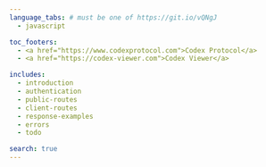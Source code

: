 ```yaml
---
language_tabs: # must be one of https://git.io/vQNgJ
  - javascript

toc_footers:
  - <a href="https://www.codexprotocol.com">Codex Protocol</a>
  - <a href="https://codex-viewer.com">Codex Viewer</a>

includes:
  - introduction
  - authentication
  - public-routes
  - client-routes
  - response-examples
  - errors
  - todo

search: true
---
```

